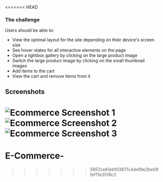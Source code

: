 <<<<<<< HEAD
### The challenge

Users should be able to:

- View the optimal layout for the site depending on their device's screen size
- See hover states for all interactive elements on the page
- Open a lightbox gallery by clicking on the large product image
- Switch the large product image by clicking on the small thumbnail images
- Add items to the cart
- View the cart and remove items from it


## Screenshots

![Ecommerce Screenshot 1](../ecommerce_pic2.png)
![Ecommerce Screenshot 2](./assets/ecommerce_pic3.png)
![Ecommerce Screenshot 3](./assets/screenshot_2025-08-21.png)
=======
# E-Commerce-
>>>>>>> 5657ce81ebf03871c4def9e2be09fef11e3519c2
